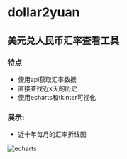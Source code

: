 # dollar2yuan
## 美元兑人民币汇率查看工具
### 特点
- 使用api获取汇率数据
- 直接查找近x天的历史
- 使用echarts和tkinter可视化
### 展示:
- 近十年每月的汇率折线图

![echarts](https://github.com/amazing-fish/dollar2yuan/assets/71763696/464fbc31-24d7-4bba-9122-b0b00fe96327)
